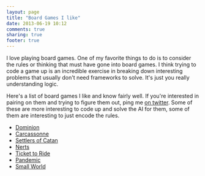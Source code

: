 ```yaml
---
layout: page
title: "Board Games I like"
date: 2013-06-19 10:12
comments: true
sharing: true
footer: true
---
```


I love playing board games.  One of my favorite things to do is to consider the rules or thinking that must have gone into board games.  I think trying to code a game up is an incredible exercise in breaking down interesting problems that usually don't need frameworks to solve.  It's just you really understanding logic.

Here's a list of board games I like and know fairly well.  If you're interested in pairing on them and trying to figure them out, ping me [on twitter](http://twitter.com/marksim).  Some of these are more interesting to code up and solve the AI for them, some of them are interesting to just encode the rules.

* [Dominion](http://dominionstrategy.com/new-to-dominion/) 
* [Carcassonne](<http://en.wikipedia.org/wiki/Carcassonne_(board_game)>)
* [Settlers of Catan](http://en.wikipedia.org/wiki/The_Settlers_of_Catan)
* [Nerts](http://www.pagat.com/patience/nerts.html)
* [Ticket to Ride](<http://en.wikipedia.org/wiki/Ticket_to_Ride_(board_game)>)
* [Pandemic](<http://en.wikipedia.org/wiki/Pandemic_(board_game)>)
* [Small World](<http://en.wikipedia.org/wiki/Small_World_(board_game)>)
